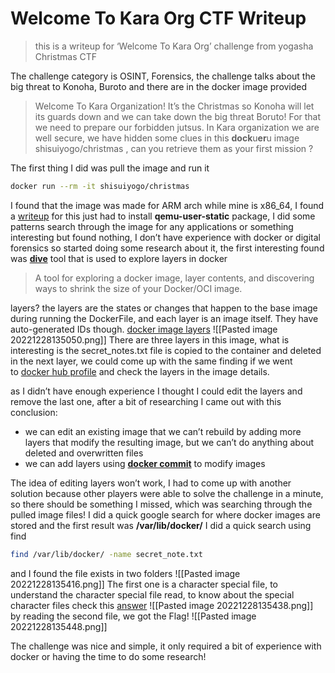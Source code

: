 # Welcome To Kara Org CTF Writeup

> this is a writeup for ‘Welcome To Kara Org’ challenge from yogasha Christmas CTF

The challenge category is OSINT, Forensics, the challenge talks about the big threat to Konoha, Buroto and there are in the docker image provided

> Welcome To Kara Organization! It’s the Christmas so Konoha will let its guards down and we can take down the big threat Boruto! For that we need to prepare our forbidden jutsus. In Kara organization we are well secure, we have hidden some clues in this **dock**u**er**u image shisuiyogo/christmas , can you retrieve them as your first mission ?

The first thing I did was pull the image and run it
```bash
docker run --rm -it shisuiyogo/christmas
```
I found that the image was made for ARM arch while mine is x86_64, I found a [writeup](https://matchboxdorry.gitbooks.io/matchboxblog/content/blogs/build_and_run_arm_images.html) for this just had to install **qemu-user-static** package, I did some patterns search through the image for any applications or something interesting but found nothing, I don’t have experience with docker or digital forensics so started doing some research about it, the first interesting found was [**dive**](https://github.com/wagoodman/dive) tool that is used to explore layers in docker

> A tool for exploring a docker image, layer contents, and discovering ways to shrink the size of your Docker/OCI image.

layers? the layers are the states or changes that happen to the base image during running the DockerFile, and each layer is an image itself. They have auto-generated IDs though. [docker image layers](https://vsupalov.com/docker-image-layers/)
![[Pasted image 20221228135050.png]]
There are three layers in this image, what is interesting is the secret_notes.txt file is copied to the container and deleted in the next layer, we could come up with the same finding if we went to [docker hub profile](https://hub.docker.com/layers/shisuiyogo/christmas/latest/images/sha256-3111e65a2097ecfe94d9326b8a101c7bbb86746a0872fd793335cba8dac1b31f) and check the layers in the image details.

as I didn’t have enough experience I thought I could edit the layers and remove the last one, after a bit of researching I came out with this conclusion:

-   we can edit an existing image that we can’t rebuild by adding more layers that modify the resulting image, but we can’t do anything about deleted and overwritten files
-   we can add layers using [**docker commit**](https://docs.docker.com/engine/reference/commandline/commit/) to modify images

The idea of editing layers won’t work, I had to come up with another solution because other players were able to solve the challenge in a minute, so there should be something I missed, which was searching through the pulled image files!
I did a quick google search for where docker images are stored and the first result was **/var/lib/docker/** I did a quick search using find
```bash
find /var/lib/docker/ -name secret_note.txt
```

and I found the file exists in two folders
![[Pasted image 20221228135416.png]]
The first one is a character special file, to understand the character special file read, to know about the special character files check this [answer](https://unix.stackexchange.com/a/60147)
![[Pasted image 20221228135438.png]]
by reading the second file, we got the Flag!
![[Pasted image 20221228135448.png]]

The challenge was nice and simple, it only required a bit of experience with docker or having the time to do some research!

